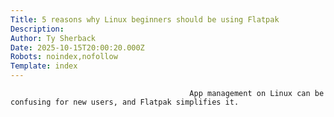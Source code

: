 ```yaml
---
Title: 5 reasons why Linux beginners should be using Flatpak
Description: 
Author: Ty Sherback
Date: 2025-10-15T20:00:20.000Z
Robots: noindex,nofollow
Template: index
---
```


                                            App management on Linux can be confusing for new users, and Flatpak simplifies it.
                                        